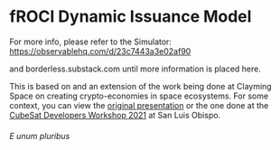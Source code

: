 # fROCI Dynamic Issuance Model

For more info, please refer to the Simulator: https://observablehq.com/d/23c7443a3e02af90

and borderless.substack.com until more information is placed here.

This is based on and an extension of the work being done at Clayming Space on creating crypto-economies in space ecosystems. For some context, you can view the [original presentation](https://youtu.be/jJQ-tXOCKR8) or the one done at the [CubeSat Developers Workshop 2021](https://youtu.be/aU2jfK_HiFY "Modeling a Space Commodities DEX") at San Luis Obispo.

###### E unum pluribus

